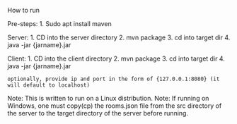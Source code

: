 How to run

Pre-steps:
	1. Sudo apt install maven

Server:
	1. CD into the server directory
	2. mvn package
	3. cd into target dir
	4. java -jar {jarname}.jar

Client:
	1. CD into the client directory
	2. mvn package
	3. cd into target dir
	4. java -jar {jarname}.jar 
	
	optionally, provide ip and port in the form of {127.0.0.1:8080} (it will default to localhost)

Note: This is written to run on a Linux distribution.
Note: If running on Windows, one must copy(cp) the rooms.json file from the src directory of the server to the target directory of the server before running.
